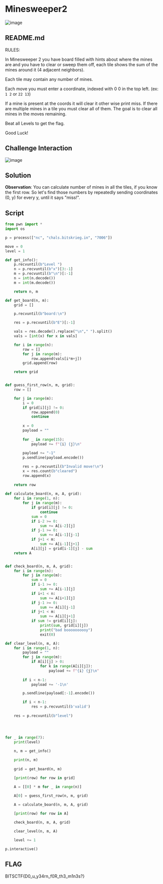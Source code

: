 # Minesweeper2

![image](https://github.com/user-attachments/assets/0475e8a5-3d88-4ed4-b319-6ea72880a0ca)

## README.md
RULES:

In Minesweeper 2 you have board filled with hints about where the mines are and you have to clear or sweep them off, each tile shows the sum of the mines around it (4 adjacent neighbors).

Each tile may contain any number of mines.

Each move you must enter a coordinate, indexed with 0 0 in the top left. (ex: `1 2` or `22 13`)

If a mine is present at the coords it will clear it other wise print miss. If there are multiple mines in a tile you must clear all of them. The goal is to clear all mines in the moves remaining.

Beat all Levels to get the flag.

Good Luck!

## Challenge Interaction
![image](https://github.com/user-attachments/assets/76682ff1-e7e4-4079-9fd2-703d129d7e47)


## Solution
**Observation**: You can calculate number of mines in all the tiles, if you know the first row. So let's find those numbers by repeatedly sending coordinates (0, y) for every y, until it says "miss!".

## Script
```python
from pwn import *
import os

p = process(["nc", "chals.bitskrieg.in", "7006"])

move = 0
level = 1

def get_info():
    p.recvuntil(b"Level ")
    n = p.recvuntil(b"x")[3:-1]
    m = p.recvuntil(b"\n")[:-1]
    n = int(n.decode())
    m = int(m.decode())

    return n, m

def get_board(n, m):
    grid = []

    p.recvuntil(b"board:\n")

    res = p.recvuntil(b"E")[:-1]

    vals = res.decode().replace("\n"," ").split()
    vals = [int(x) for x in vals]

    for i in range(n):
        row = []
        for j in range(m):
            row.append(vals[i*m+j])
        grid.append(row)

    return grid


def guess_first_row(n, m, grid):
    row = []

    for j in range(m):
        i = 0
        if grid[i][j] != 0:
            row.append(0)
            continue
        
        x = 0
        payload = ""
        
        for _ in range(15):
            payload += f"{i} {j}\n"
        
        payload += "-1"
        p.sendline(payload.encode())

        res = p.recvuntil(b"Invalid move!\n")
        x = res.count(b"cleared")
        row.append(x)
    
    return row
    
def calculate_board(n, m, A, grid):
    for i in range(1, n):
        for j in range(m):
            if grid[i][j] != 0:
                continue
            sum = 0
            if i-2 >= 0:
                sum += A[i-2][j]
            if j-1 >= 0:
                sum += A[i-1][j-1]
            if j+1 < m:
                sum += A[i-1][j+1]
            A[i][j] = grid[i-1][j] - sum
    return A


def check_board(n, m, A, grid):
    for i in range(n):
        for j in range(m):
            sum = 0
            if i-1 >= 0:
                sum += A[i-1][j]
            if i+1 < n:
                sum += A[i+1][j]
            if j-1 >= 0:
                sum += A[i][j-1]
            if j+1 < m:
                sum += A[i][j+1]
            if sum != grid[i][j]:
                print(sum, grid[i][j])
                print("bad boooooooooy")
                exit(0)

def clear_level(n, m, A):
    for i in range(1, n):
        payload = ""
        for j in range(m):
            if A[i][j] > 0:
                for k in range(A[i][j]):
                    payload += f"{i} {j}\n"
        
        if i < n-1:
            payload += '-1\n'

        p.sendline(payload[:-1].encode())

        if i < n-1:
            res = p.recvuntil(b'valid')
    
    res = p.recvuntil(b"level")




for _ in range(7):
    print(level)
    
    n, m = get_info()

    print(n, m)
    
    grid = get_board(n, m)

    [print(row) for row in grid]

    A = [[0] * m for _ in range(n)]

    A[0] = guess_first_row(n, m, grid)

    A = calculate_board(n, m, A, grid)
    
    [print(row) for row in A]

    check_board(n, m, A, grid)

    clear_level(n, m, A)

    level += 1

p.interactive()
```

## FLAG
BITSCTF{D0_u_y34rn_f0R_th3_m1n3s?}
